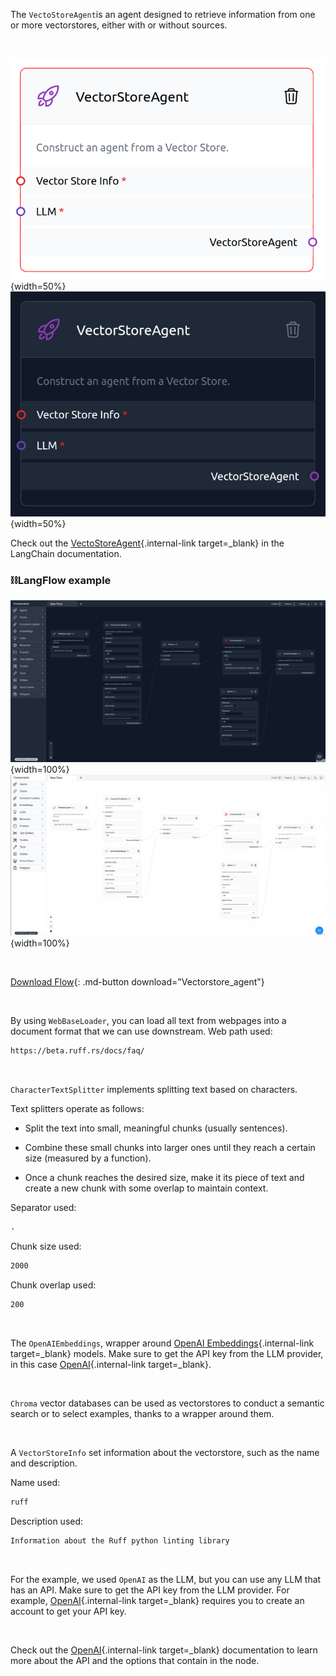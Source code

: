 The `VectoStoreAgent`is an agent designed to retrieve information from one or more vectorstores, either with or without sources.

<br>

![Description](img/single_node/vec_sto_agt.png#only-light){width=50%}
![Description](img/single_node/vec_sto_agt2.png#only-dark){width=50%}

Check out the [VectoStoreAgent](https://python.langchain.com/en/latest/modules/agents/toolkits/examples/vectorstore.html){.internal-link target=\_blank} in the LangChain documentation.

### ⛓️LangFlow example

![Description](img/vectorstore-agent2.png#only-dark){width=100%}
![Description](img/vectorstore-agent.png#only-light){width=100%}

<br>

[Download Flow](data/Vectorstore_agent.json){: .md-button download="Vectorstore_agent"}

<br>

By using `WebBaseLoader`, you can load all text from webpages into a document format that we can use downstream. Web path used:

```txt
https://beta.ruff.rs/docs/faq/
```

<br>

`CharacterTextSplitter` implements splitting text based on characters.

Text splitters operate as follows:

- Split the text into small, meaningful chunks (usually sentences).

- Combine these small chunks into larger ones until they reach a certain size (measured by a function).

- Once a chunk reaches the desired size, make it its piece of text and create a new chunk with some overlap to maintain context.

Separator used:

```txt
.
```

Chunk size used:

```txt
2000
```

Chunk overlap used:

```txt
200
```

<br>

The `OpenAIEmbeddings`, wrapper around [OpenAI Embeddings](https://platform.openai.com/docs/guides/embeddings/what-are-embeddings){.internal-link target=\_blank} models. Make sure to get the API key from the LLM provider, in this case [OpenAI](https://platform.openai.com/){.internal-link target=\_blank}.

<br>

`Chroma` vector databases can be used as vectorstores to conduct a semantic search or to select examples, thanks to a wrapper around them.

<br>

A `VectorStoreInfo` set information about the vectorstore, such as the name and description.

Name used:

```txt
ruff
```

Description used:

```txt
Information about the Ruff python linting library
```

<br>

For the example, we used `OpenAI` as the LLM, but you can use any LLM that has an API. Make sure to get the API key from the LLM provider. For example, [OpenAI](https://platform.openai.com/){.internal-link target=\_blank} requires you to create an account to get your API key.

<br>

Check out the [OpenAI](https://platform.openai.com/docs/introduction/overview){.internal-link target=\_blank} documentation to learn more about the API and the options that contain in the node.
